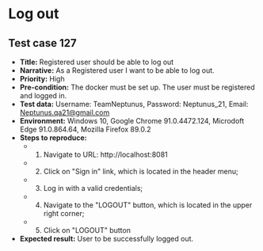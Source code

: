 # **Log out**

## Test case 127

* **Title:** Registered user should be able to log out
* **Narrative:** As a Registered user I want to be able to log out.
* **Priority:** High
* **Pre-condition:** The docker must be set up. The user must be registered and logged in.
* **Test data:** Username: TeamNeptunus, Password: Neptunus_21, Email: Neptunus.qa21@gmail.com
* **Environment:** Windows 10, Google Chrome 91.0.4472.124, Microdoft Edge 91.0.864.64, Mozilla Firefox 89.0.2
* **Steps to reproduce:** 
   * 1. Navigate to URL: http://localhost:8081
   * 2. Click on "Sign in" link, which is located in the header menu;
   * 3. Log in with a valid credentials;
   * 4. Navigate to the "LOGOUT" button, which is located in the upper right corner;
   * 5. Click on "LOGOUT" button
* **Expected result:** User to be successfully logged out.



